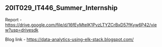 ## 20IT029_IT446_Summer_Internship

Report - https://drive.google.com/file/d/16fEyMteIK1PvzLTYZCrBxD57fKyw6P42/view?usp=drivesdk

Blog link - https://data-analytics-using-elk-stack.blogspot.com/
